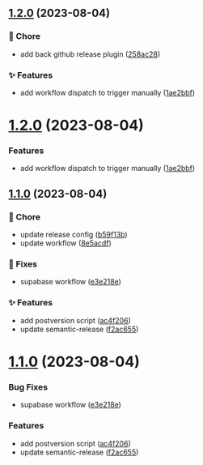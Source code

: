 ## [1.2.0](https://github.com/Joehoel/ahava/compare/v1.1.0...v1.2.0) (2023-08-04)


### :broom: Chore

* add back github release plugin ([258ac28](https://github.com/Joehoel/ahava/commit/258ac2819956fd71cf78d23882478ec2d0e45b88))


### :sparkles: Features

* add workflow dispatch to trigger manually ([1ae2bbf](https://github.com/Joehoel/ahava/commit/1ae2bbfcf278e864aee5d282f8b646d320895c68))



# [1.2.0](https://github.com/Joehoel/ahava/compare/v1.1.0...v1.2.0) (2023-08-04)


### Features

* add workflow dispatch to trigger manually ([1ae2bbf](https://github.com/Joehoel/ahava/commit/1ae2bbfcf278e864aee5d282f8b646d320895c68))

## [1.1.0](https://github.com/Joehoel/ahava/compare/v1.0.0...v1.1.0) (2023-08-04)


### :broom: Chore

* update release config ([b59f13b](https://github.com/Joehoel/ahava/commit/b59f13beecfda249348c704fe3c8e9642a2fcb0f))
* update workflow ([8e5acdf](https://github.com/Joehoel/ahava/commit/8e5acdf836c3ef13bf53caed00c5670ad232a8a0))


### :bug: Fixes

* supabase workflow ([e3e218e](https://github.com/Joehoel/ahava/commit/e3e218ef1e6ab3a4f88d76beddaa3b466d2fea16))


### :sparkles: Features

* add postversion script ([ac4f206](https://github.com/Joehoel/ahava/commit/ac4f20614280ee48be06b27776a82c036a93ba40))
* update semantic-release ([f2ac655](https://github.com/Joehoel/ahava/commit/f2ac6559f4b24b7a613b4a2e821209f557e4aa1b))



# [1.1.0](https://github.com/Joehoel/ahava/compare/v1.0.0...v1.1.0) (2023-08-04)


### Bug Fixes

* supabase workflow ([e3e218e](https://github.com/Joehoel/ahava/commit/e3e218ef1e6ab3a4f88d76beddaa3b466d2fea16))


### Features

* add postversion script ([ac4f206](https://github.com/Joehoel/ahava/commit/ac4f20614280ee48be06b27776a82c036a93ba40))
* update semantic-release ([f2ac655](https://github.com/Joehoel/ahava/commit/f2ac6559f4b24b7a613b4a2e821209f557e4aa1b))
